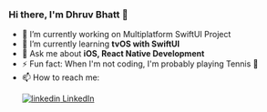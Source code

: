 ### Hi there, I'm Dhruv Bhatt 👋

- 🔭 I’m currently working on Multiplatform SwiftUI Project
- 🌱 I’m currently learning **tvOS with SwiftUI**
- 💬 Ask me about **iOS, React Native Development**
- ⚡ Fun fact: When I'm not coding, I'm probably playing Tennis 🎾
- 📫 How to reach me: <p><a href="https://www.linkedin.com/dhruvsbhatt" rel="nofollow noreferrer"><img src="https://i.stack.imgur.com/gVE0j.png" alt="linkedin"> LinkedIn </a></p>

